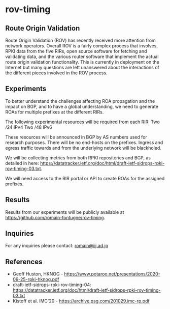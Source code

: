# rov-timing

## Route Origin Validation 

Route Origin Validation (ROV) has recently received more attention from network
operators. Overall ROV is a fairly complex process that involves, RPKI data from
the five RIRs, open source software for fetching and validating data, and the
various router software that implement the actual route origin validation
functionality.  This is currently in deployment on the Internet but many
questions are left unanswered about the interactions of the different pieces
involved in the ROV process.

## Experiments
To better understand the challenges affecting ROA propagation and the impact on BGP, and to have a global understanding, we need to generate ROAs for multiple prefixes at the different RIRs.

The following experimental resources will be required from each RIR:
Two /24 IPv4
Two /48 IPv6

These resources will be announced in BGP by AS numbers used for research purposes. There will be no end-hosts on the prefixes. Ingress and egress traffic towards and from the underlying network will be blackholed.

We will be collecting metrics from both RPKI repositories and BGP, as detailed in here: https://datatracker.ietf.org/doc/html/draft-ietf-sidrops-rpki-rov-timing-03.txt.

We will need access to the RIR portal or API to create ROAs for the assigned prefixes.

## Results
Results from our experiments will be publicly available at https://github.com/romain-fontugne/rov-timing.

## Inquiries
For any inquiries please contact: romain@iij.ad.jp

## References
- Geoff Huston, HKNOG - https://www.potaroo.net/presentations/2020-09-25-rpki-hknog.pdf
- draft-ietf-sidrops-rpki-rov-timing-04: https://datatracker.ietf.org/doc/html/draft-ietf-sidrops-rpki-rov-timing-03.txt
- Kistoff et al. IMC'20 - https://archive.psg.com/201029.imc-rp.pdf

